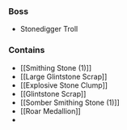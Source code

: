 ### Boss
- Stonedigger Troll
### Contains
- [[Smithing Stone (1)]]
- [[Large Glintstone Scrap]]
- [[Explosive Stone Clump]]
- [[Glintstone Scrap]]
- [[Somber Smithing Stone (1)]]
- [[Roar Medallion]]
- 
